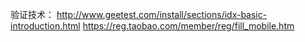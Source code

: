 验证技术：
http://www.geetest.com/install/sections/idx-basic-introduction.html
https://reg.taobao.com/member/reg/fill_mobile.htm